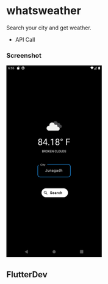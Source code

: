 # whatsweather

Search your city and get weather.

- API Call

### Screenshot

<img src="ss.png" height="500rem">

## FlutterDev
